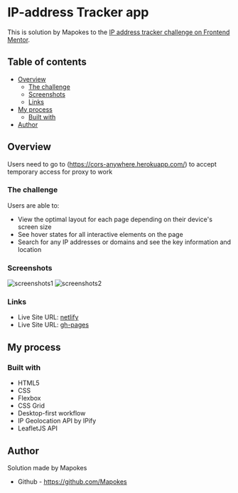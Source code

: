 # IP-address Tracker app

This is solution by Mapokes to the [IP address tracker challenge on Frontend Mentor](https://www.frontendmentor.io/challenges/ip-address-tracker-I8-0yYAH0).

## Table of contents

- [Overview](#overview)
  - [The challenge](#the-challenge)
  - [Screenshots](#screenshots)
  - [Links](#links)
- [My process](#my-process)
  - [Built with](#built-with)
- [Author](#author)

## Overview

Users need to go to (https://cors-anywhere.herokuapp.com/) to accept temporary access for proxy to work

### The challenge

Users are able to:

- View the optimal layout for each page depending on their device's screen size
- See hover states for all interactive elements on the page
- Search for any IP addresses or domains and see the key information and location

### Screenshots

![screenshots1](https://i.postimg.cc/fLnqk1FH/1.jpg)
![screenshots2](https://i.postimg.cc/W3GWZXcs/2.jpg)

### Links

- Live Site URL: [netlify](https://lambent-smakager-56dd41.netlify.app/)
- Live Site URL: [gh-pages](https://mapokes.github.io/IP-address-Tracker-app/)

## My process

### Built with

- HTML5
- CSS
- Flexbox
- CSS Grid
- Desktop-first workflow
- IP Geolocation API by IPify
- LeafletJS API

## Author

Solution made by Mapokes

- Github - https://github.com/Mapokes
